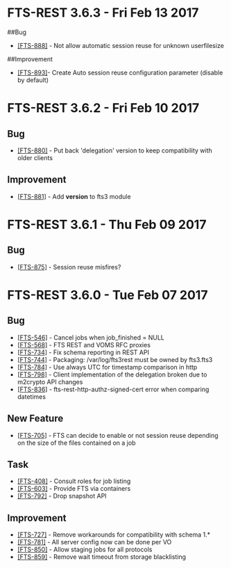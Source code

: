 
FTS-REST 3.6.3 - Fri Feb 13 2017
================================

##Bug
- [[FTS-888]](https://its.cern.ch/jira/browse/FTS-888) - Not allow automatic session reuse for unknown userfilesize

##Improvement
- [[FTS-893]](https://its.cern.ch/jira/browse/FTS-893)- Create Auto session reuse configuration parameter (disable by default)

FTS-REST 3.6.2 - Fri Feb 10 2017
================================

## Bug
- [[FTS-880]](https://its.cern.ch/jira/browse/FTS-880) - Put back 'delegation' version to keep compatibility with older clients

## Improvement
- [[FTS-881]](https://its.cern.ch/jira/browse/FTS-881) - Add __version__ to fts3 module

FTS-REST 3.6.1 - Thu Feb 09 2017
================================

## Bug
- [[FTS-875]](https://its.cern.ch/jira/browse/FTS-875) - Session reuse misfires?

FTS-REST 3.6.0 - Tue Feb 07 2017
================================

## Bug
- [[FTS-546]](https://its.cern.ch/jira/browse/FTS-546) - Cancel jobs when job\_finished = NULL
- [[FTS-568]](https://its.cern.ch/jira/browse/FTS-568) - FTS REST and VOMS RFC proxies
- [[FTS-734]](https://its.cern.ch/jira/browse/FTS-734) - Fix schema reporting in REST API
- [[FTS-744]](https://its.cern.ch/jira/browse/FTS-744) - Packaging: /var/log/fts3rest must be owned by fts3.fts3
- [[FTS-784]](https://its.cern.ch/jira/browse/FTS-784) - Use always UTC for timestamp comparison in http
- [[FTS-798]](https://its.cern.ch/jira/browse/FTS-798) - Client implementation of the delegation broken due to m2crypto API changes
- [[FTS-836]](https://its.cern.ch/jira/browse/FTS-836) -  fts-rest-http-authz-signed-cert error when comparing datetimes


## New Feature
- [[FTS-705]](https://its.cern.ch/jira/browse/FTS-705) - FTS can decide to enable or not session reuse depending on the size of the files contained on a job

## Task
- [[FTS-408]](https://its.cern.ch/jira/browse/FTS-408) - Consult roles for job listing
- [[FTS-603]](https://its.cern.ch/jira/browse/FTS-603) - Provide FTS via containers
- [[FTS-792]](https://its.cern.ch/jira/browse/FTS-792) - Drop snapshot API

## Improvement
- [[FTS-727]](https://its.cern.ch/jira/browse/FTS-727) - Remove workarounds for compatibility with schema 1.\*
- [[FTS-781]](https://its.cern.ch/jira/browse/FTS-781) - All server config now can be done per VO
- [[FTS-850]](https://its.cern.ch/jira/browse/FTS-850) - Allow staging jobs for all protocols
- [[FTS-859]](https://its.cern.ch/jira/browse/FTS-859) - Remove wait timeout from storage blacklisting

